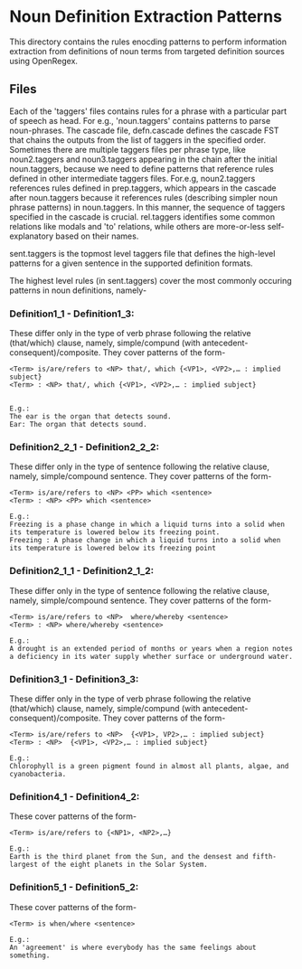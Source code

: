 # Noun Definition Extraction Patterns

This directory contains the rules enocding patterns to perform information extraction from definitions of noun terms from targeted definition sources using OpenRegex.

## Files

Each of the 'taggers' files contains rules for a phrase with a particular part of speech as head. For e.g., 'noun.taggers' contains patterns to parse noun-phrases. 
The cascade file, defn.cascade defines the cascade FST that chains the outputs from the list of taggers in the specified order.
Sometimes there are multiple taggers files per phrase type, like noun2.taggers and noun3.taggers appearing in the chain after the initial noun.taggers, because we need to define patterns that reference rules defined in other intermediate taggers files. For.e.g, noun2.taggers references rules defined in prep.taggers, which appears in the cascade after noun.taggers because it references rules (describing simpler noun phrase patterns) in noun.taggers. In this manner, the sequence of taggers specified in the cascade is crucial.
rel.taggers identifies some common relations like modals and 'to' relations, while others are more-or-less self-explanatory based on their names.

sent.taggers is the topmost level taggers file that defines the high-level patterns for a given sentence in the supported definition formats.

The highest level rules (in sent.taggers) cover the most commonly occuring patterns in noun definitions, namely-

### Definition1_1 - Definition1_3:

These differ only in the type of verb phrase following the relative (that/which) clause, namely, simple/compund (with antecedent-consequent)/composite.
They cover patterns of the form-

```
<Term> is/are/refers to <NP> that/, which {<VP1>, <VP2>,… : implied subject}
<Term> : <NP> that/, which {<VP1>, <VP2>,… : implied subject}


E.g.:
The ear is the organ that detects sound.
Ear: The organ that detects sound.
```


### Definition2_2_1 - Definition2_2_2:

These differ only in the type of sentence following the relative clause, namely, simple/compound sentence.
They cover patterns of the form-
```
<Term> is/are/refers to <NP> <PP> which <sentence>
<Term> : <NP> <PP> which <sentence>

E.g.:
Freezing is a phase change in which a liquid turns into a solid when its temperature is lowered below its freezing point.
Freezing : A phase change in which a liquid turns into a solid when its temperature is lowered below its freezing point
```

### Definition2_1_1 - Definition2_1_2:

These differ only in the type of sentence following the relative clause, namely, simple/compound sentence.
They cover patterns of the form-
```
<Term> is/are/refers to <NP>  where/whereby <sentence>
<Term> : <NP> where/whereby <sentence>

E.g.:
A drought is an extended period of months or years when a region notes a deficiency in its water supply whether surface or underground water.
```

### Definition3_1 - Definition3_3:

These differ only in the type of verb phrase following the relative (that/which) clause, namely, simple/compund (with antecedent-consequent)/composite.
They cover patterns of the form-
```
<Term> is/are/refers to <NP>  {<VP1>, VP2>,… : implied subject}
<Term> : <NP>  {<VP1>, <VP2>,… : implied subject}

E.g.:
Chlorophyll is a green pigment found in almost all plants, algae, and cyanobacteria.
```

### Definition4_1 - Definition4_2:

These cover patterns of the form-
```
<Term> is/are/refers to {<NP1>, <NP2>,…}

E.g.:
Earth is the third planet from the Sun, and the densest and fifth-largest of the eight planets in the Solar System.
```

### Definition5_1 - Definition5_2:

These cover patterns of the form-
```
<Term> is when/where <sentence>

E.g.:
An 'agreement' is where everybody has the same feelings about something.
```


